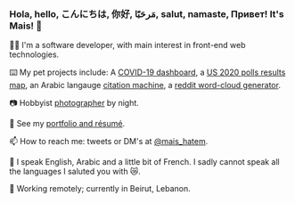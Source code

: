 ### Hola, hello, こんにちは, 你好, مَرحَبًَا, salut, namaste, Привет! It's Mais! 👋

:woman_technologist: I'm a software developer, with main interest in front-end web technologies.

:keyboard: My pet projects include: A [COVID-19 dashboard](https://itsmais.github.io/arab-covid-19-stats/), a [US 2020 polls results map](https://itsmais.github.io/us-presidential-elections-map/), an Arabic langauge [citation machine](https://arabic-citation-machine.vercel.app/), a [reddit word-cloud generator](https://www.anychart.com/blog/2020/11/25/reddit-data-word-cloud-visualization/).

:camera: Hobbyist [photographer](https://500px.com/maishatem) by night.

🔖 See my [portfolio and résumé](https://itsmais.github.io/).

📫 How to reach me: tweets or DM's at [@mais_hatem](https://twitter.com/mais_hatem).

💬 I speak English, Arabic and a little bit of French. I sadly cannot speak all the languages I saluted you with 😿.

📍 Working remotely; currently in Beirut, Lebanon.


<!--
**itsmais/itsmais** is a ✨ _special_ ✨ repository because its `README.md` (this file) appears on your GitHub profile.

Here are some ideas to get you started:
🧉
- 🔭 I’m currently working on ...
- 🌱 I’m currently learning ...
- 👯 I’m looking to collaborate on ...
- 🤔 I’m looking for help with ...
- 💬 Ask me about ...
- 📫 How to reach me: ...
- 😄 Pronouns: ...
- ⚡ Fun fact: ...
-->
